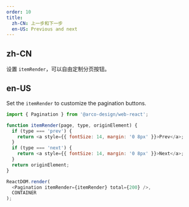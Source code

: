 ```yaml
---
order: 10
title:
  zh-CN: 上一步和下一步
  en-US: Previous and next
---
```


## zh-CN

设置 `itemRender`，可以自由定制分页按钮。

## en-US

Set the `itemRender` to customize the pagination buttons.

```js
import { Pagination } from '@arco-design/web-react';

function itemRender(page, type, originElement) {
  if (type === 'prev') {
    return <a style={{ fontSize: 14, margin: '0 8px' }}>Prev</a>;
  }
  if (type === 'next') {
    return <a style={{ fontSize: 14, margin: '0 8px' }}>Next</a>;
  }
  return originElement;
}

ReactDOM.render(
  <Pagination itemRender={itemRender} total={200} />,
  CONTAINER
);
```

